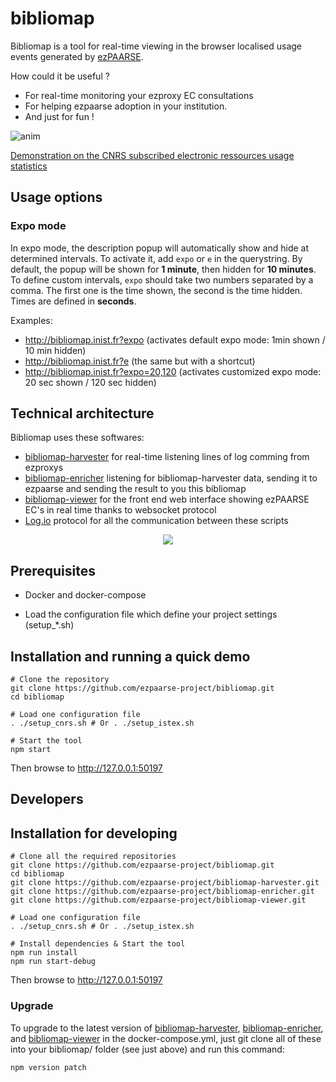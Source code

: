 # bibliomap

Bibliomap is a tool for real-time viewing in the browser localised usage events generated by [ezPAARSE](https://github.com/ezpaarse-project/ezpaarse).

How could it be useful ?
  * For real-time monitoring your ezproxy EC consultations 
  * For helping ezpaarse adoption in your institution.
  * And just for fun !

![anim](https://cloud.githubusercontent.com/assets/328244/19802257/11855392-9d03-11e6-9338-e35893ecddfc.gif)

[Demonstration on the CNRS subscribed electronic ressources usage statistics](http://bibliomap.inist.fr/)

## Usage options

### Expo mode

In expo mode, the description popup will automatically show and hide at determined intervals. To activate it, add `expo` or `e` in the querystring. By default, the popup will be shown for **1 minute**, then hidden for **10 minutes**. To define custom intervals, `expo` should take two numbers separated by a comma. The first one is the time shown, the second is the time hidden. Times are defined in **seconds**.

Examples:
  - http://bibliomap.inist.fr?expo (activates default expo mode: 1min shown / 10 min hidden)
  - http://bibliomap.inist.fr?e (the same but with a shortcut)  
  - http://bibliomap.inist.fr?expo=20,120 (activates customized expo mode: 20 sec shown / 120 sec hidden)  

## Technical architecture

Bibliomap uses these softwares:
  * [bibliomap-harvester](https://github.com/ezpaarse-project/bibliomap-harvester) for real-time listening lines of log comming from ezproxys
  * [bibliomap-enricher](https://github.com/ezpaarse-project/bibliomap-enricher) listening for bibliomap-harvester data, sending it to ezpaarse and sending the result to you this bibliomap
  * [bibliomap-viewer](https://github.com/ezpaarse-project/bibliomap-viewer) for the front end web interface showing ezPAARSE EC's in real time thanks to websocket protocol
  * [Log.io](http://logio.org/) protocol for all the communication between these scripts

<p align="center">
<img src="https://docs.google.com/drawings/d/1bkxEEBL1kLzH76dkIYFzspYHOVajDjQHCijU3mxJLnM/pub?w=694&h=519" />
</p>

## Prerequisites

  * Docker and docker-compose

  * Load the configuration file which define your project settings (setup_*.sh)

## Installation and running a quick demo

```
# Clone the repository
git clone https://github.com/ezpaarse-project/bibliomap.git
cd bibliomap

# Load one configuration file
. ./setup_cnrs.sh # Or . ./setup_istex.sh

# Start the tool
npm start
```

Then browse to http://127.0.0.1:50197

## Developers

## Installation for developing

```
# Clone all the required repositories
git clone https://github.com/ezpaarse-project/bibliomap.git
cd bibliomap
git clone https://github.com/ezpaarse-project/bibliomap-harvester.git
git clone https://github.com/ezpaarse-project/bibliomap-enricher.git
git clone https://github.com/ezpaarse-project/bibliomap-viewer.git

# Load one configuration file
. ./setup_cnrs.sh # Or . ./setup_istex.sh

# Install dependencies & Start the tool
npm run install
npm run start-debug
```

Then browse to http://127.0.0.1:50197


### Upgrade

To upgrade to the latest version of [bibliomap-harvester](https://github.com/ezpaarse-project/bibliomap-harvester), [bibliomap-enricher](https://github.com/ezpaarse-project/bibliomap-enricher), and [bibliomap-viewer](https://github.com/ezpaarse-project/bibliomap-viewer) in the docker-compose.yml, just git clone all of these into your bibliomap/ folder (see just above) and run this command:

```
npm version patch
```
